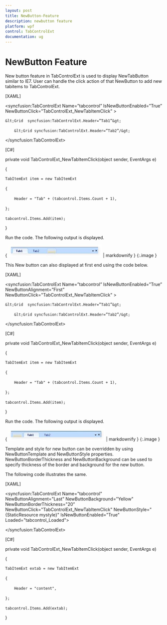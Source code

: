 ```yaml
---
layout: post
title: NewButton-Feature
description: newbutton feature
platform: wpf
control: TabControlExt
documentation: ug
---
```


# NewButton Feature

New button feature in TabControlExt is used to display NewTabButton similar to IE7. User can handle the click action of that NewButton to add new tabitems to TabControlExt.



[XAML]



&lt;syncfusion:TabControlExt  Name=”tabcontrol” IsNewButtonEnabled=”True” NewButtonClick="TabControlExt_NewTabItemClick" &gt;

    &lt;Grid  syncfusion:TabControlExt.Header=”Tab1”&gt;

        &lt;Grid syncfusion:TabControlExt.Header=”Tab2”/&gt;

&lt;/syncfusion:TabControlExt&gt;



[C#]



private void TabControlExt_NewTabItemClick(object sender, EventArgs e)

{

    TabItemExt item = new TabItemExt

    {

        Header = "Tab" + (tabcontrol.Items.Count + 1),

    };

    tabcontrol.Items.Add(item);

}



Run the code. The following output is displayed.



{ ![](NewButton-Feature_images/NewButton-Feature_img1.jpeg) | markdownify }
{:.image }




This New button can also displayed at first end using the code below.



[XAML]



&lt;syncfusion:TabControlExt  Name=”tabcontrol” IsNewButtonEnabled=”True” NewButtonAlignment=”First”  NewButtonClick="TabControlExt_NewTabItemClick" &gt;

    &lt;Grid  syncfusion:TabControlExt.Header=”Tab1”&gt;

        &lt;Grid syncfusion:TabControlExt.Header=”Tab2”/&gt;

&lt;/syncfusion:TabControlExt&gt;



[C#]



private void TabControlExt_NewTabItemClick(object sender, EventArgs e)

{

    TabItemExt item = new TabItemExt

    {

        Header = "Tab" + (tabcontrol.Items.Count + 1),

    };

    tabcontrol.Items.Add(item);

}



Run the code. The following output is displayed.



{ ![](NewButton-Feature_images/NewButton-Feature_img2.jpeg) | markdownify }
{:.image }




Template and style for new button can be overridden by using NewButtonTemplate and NewButtonStyle properties.  NewButtonBorderThickness and NewButtonBackground can be used to specify thickness of the border and background for the new button.

The following code illustrates the same.



[XAML]



&lt;syncfusion:TabControlExt Name="tabcontrol" NewButtonAlignment="Last" NewButtonBackground="Yellow" NewButtonBorderThickness="20” NewButtonClick="TabControlExt_NewTabItemClick" NewButtonStyle="{StaticResource mystyle}" IsNewButtonEnabled="True" Loaded="tabcontrol_Loaded"&gt;

&lt;/syncfusion:TabControlExt&gt;



[C#]



private void TabControlExt_NewTabItemClick(object sender, EventArgs e)

{

    TabItemExt extab = new TabItemExt

    {

        Header = "content",

    };

    tabcontrol.Items.Add(extab);

}



